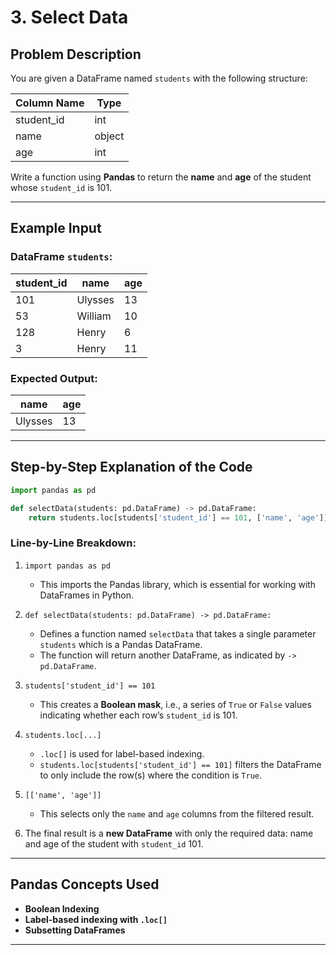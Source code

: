 
# 3. Select Data

## Problem Description

You are given a DataFrame named `students` with the following structure:

| Column Name | Type   |
|-------------|--------|
| student_id  | int    |
| name        | object |
| age         | int    |

Write a function using **Pandas** to return the **name** and **age** of the student whose `student_id` is 101.

---

## Example Input

### DataFrame `students`:

| student_id | name    | age |
|------------|---------|-----|
| 101        | Ulysses | 13  |
| 53         | William | 10  |
| 128        | Henry   | 6   |
| 3          | Henry   | 11  |

### Expected Output:

| name    | age |
|---------|-----|
| Ulysses | 13  |

---

## Step-by-Step Explanation of the Code

```python
import pandas as pd

def selectData(students: pd.DataFrame) -> pd.DataFrame:
    return students.loc[students['student_id'] == 101, ['name', 'age']]
```

### Line-by-Line Breakdown:

1. `import pandas as pd`  
   - This imports the Pandas library, which is essential for working with DataFrames in Python.

2. `def selectData(students: pd.DataFrame) -> pd.DataFrame:`  
   - Defines a function named `selectData` that takes a single parameter `students` which is a Pandas DataFrame.
   - The function will return another DataFrame, as indicated by `-> pd.DataFrame`.

3. `students['student_id'] == 101`  
   - This creates a **Boolean mask**, i.e., a series of `True` or `False` values indicating whether each row’s `student_id` is 101.

4. `students.loc[...]`  
   - `.loc[]` is used for label-based indexing.
   - `students.loc[students['student_id'] == 101]` filters the DataFrame to only include the row(s) where the condition is `True`.

5. `[['name', 'age']]`  
   - This selects only the `name` and `age` columns from the filtered result.

6. The final result is a **new DataFrame** with only the required data: name and age of the student with `student_id` 101.

---

## Pandas Concepts Used

- **Boolean Indexing**
- **Label-based indexing with `.loc[]`**
- **Subsetting DataFrames**

---

